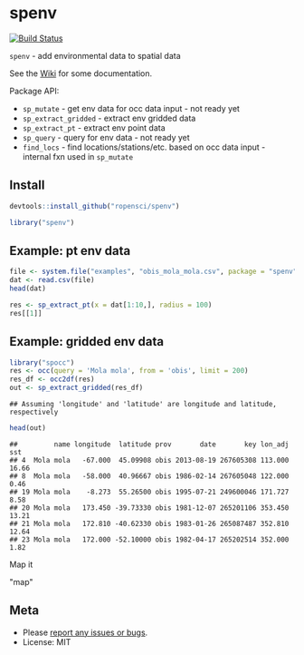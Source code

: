 spenv
=====

[![Build Status](https://travis-ci.org/sckott/spenv.svg)](https://travis-ci.org/sckott/spenv)

`spenv` - add environmental data to spatial data

See the [Wiki](https://github.com/sckott/spenv/wiki) for some documentation.

Package API:

* `sp_mutate` - get env data for occ data input - not ready yet
* `sp_extract_gridded` - extract env gridded data
* `sp_extract_pt` - extract env point data
* `sp_query` - query for env data - not ready yet
* `find_locs` - find locations/stations/etc. based on occ data input - internal fxn used in `sp_mutate`

## Install


```r
devtools::install_github("ropensci/spenv")
```


```r
library("spenv")
```

## Example: pt env data


```r
file <- system.file("examples", "obis_mola_mola.csv", package = "spenv")
dat <- read.csv(file)
head(dat)
```


```r
res <- sp_extract_pt(x = dat[1:10,], radius = 100)
res[[1]]
```

## Example: gridded env data


```r
library("spocc")
res <- occ(query = 'Mola mola', from = 'obis', limit = 200)
res_df <- occ2df(res)
out <- sp_extract_gridded(res_df)
```

```
## Assuming 'longitude' and 'latitude' are longitude and latitude, respectively
```

```r
head(out)
```

```
##         name longitude  latitude prov       date       key lon_adj   sst
## 4  Mola mola   -67.000  45.09908 obis 2013-08-19 267605308 113.000 16.66
## 8  Mola mola   -58.000  40.96667 obis 1986-02-14 267605048 122.000  0.46
## 19 Mola mola    -8.273  55.26500 obis 1995-07-21 249600046 171.727  8.58
## 20 Mola mola   173.450 -39.73330 obis 1981-12-07 265201106 353.450 13.21
## 21 Mola mola   172.810 -40.62330 obis 1983-01-26 265087487 352.810 12.64
## 23 Mola mola   172.000 -52.10000 obis 1982-04-17 265202514 352.000  1.82
```

Map it

"map"

## Meta

* Please [report any issues or bugs](https://github.com/sckott/spenv/issues).
* License: MIT
